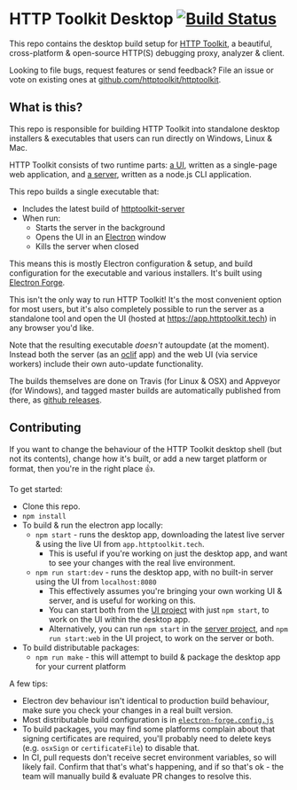 HTTP Toolkit Desktop [![Build Status](https://github.com/httptoolkit/httptoolkit-desktop/workflows/CI/badge.svg)](https://github.com/httptoolkit/httptoolkit-desktop/actions)
===================

This repo contains the desktop build setup for [HTTP Toolkit](https://httptoolkit.tech), a beautiful, cross-platform & open-source HTTP(S) debugging proxy, analyzer & client.

Looking to file bugs, request features or send feedback? File an issue or vote on existing ones at [github.com/httptoolkit/httptoolkit](https://github.com/httptoolkit/httptoolkit).

## What is this?

This repo is responsible for building HTTP Toolkit into standalone desktop installers & executables that users can run directly on Windows, Linux & Mac.

HTTP Toolkit consists of two runtime parts: [a UI](https://github.com/httptoolkit/httptoolkit-ui), written as a single-page web application, and [a server](https://github.com/httptoolkit/httptoolkit-server), written as a node.js CLI application.

This repo builds a single executable that:

* Includes the latest build of [httptoolkit-server](https://github.com/httptoolkit/httptoolkit-server)
* When run:
    * Starts the server in the background
    * Opens the UI in an [Electron](https://electronjs.org/) window
    * Kills the server when closed

This means this is mostly Electron configuration & setup, and build configuration for the executable and various installers. It's built using [Electron Forge](https://docs.electronforge.io/).

This isn't the only way to run HTTP Toolkit! It's the most convenient option for most users, but it's also completely possible to run the server as a standalone tool and open the UI (hosted at https://app.httptoolkit.tech) in any browser you'd like.

Note that the resulting executable _doesn't_ autoupdate (at the moment). Instead both the server (as an [oclif](http://oclif.io) app) and the web UI (via service workers) include their own auto-update functionality.

The builds themselves are done on Travis (for Linux & OSX) and Appveyor (for Windows), and tagged master builds are automatically published from there, as [github releases](https://github.com/httptoolkit/httptoolkit-desktop/releases).

## Contributing

If you want to change the behaviour of the HTTP Toolkit desktop shell (but not its contents), change how it's built, or add a new target platform or format, then you're in the right place :+1:.

To get started:

* Clone this repo.
* `npm install`
* To build & run the electron app locally:
    * `npm start` - runs the desktop app, downloading the latest live server & using the live UI from `app.httptoolkit.tech`.
        * This is useful if you're working on just the desktop app, and want to see your changes with the real live environment.
    * `npm run start:dev` - runs the desktop app, with no built-in server using the UI from `localhost:8080`
        * This effectively assumes you're bringing your own working UI & server, and is useful for working on this.
        * You can start both from the [UI project](https://github.com/httptoolkit/httptoolkit-ui) with just `npm start`, to work on the UI within the desktop app.
        * Alternatively, you can run `npm start` in the [server project](https://github.com/httptoolkit/httptoolkit-server), and `npm run start:web` in the UI project, to work on the server or both.
* To build distributable packages:
    * `npm run make` - this will attempt to build & package the desktop app for your current platform

A few tips:

* Electron dev behaviour isn't identical to production build behaviour, make sure you check your changes in a real built version.
* Most distributable build configuration is in [`electron-forge.config.js`](./electron-forge.config.js)
* To build packages, you may find some platforms complain about that signing certificates are required, you'll probably need to delete keys (e.g. `osxSign` or `certificateFile`) to disable that.
* In CI, pull requests don't receive secret environment variables, so will likely fail. Confirm that that's what's happening, and if so that's ok - the team will manually build & evaluate PR changes to resolve this.
